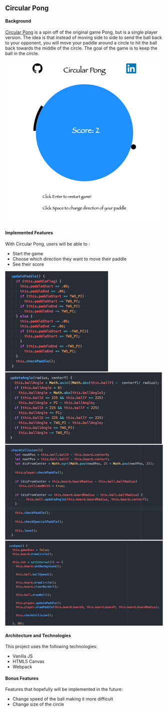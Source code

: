 ## Circular Pong

#### Background

[Circular Pong](https://stmosher27.github.io/circular_pong/) is a spin off of the original game Pong, but is a single player version.  The idea is that instead of moving side to side to send the ball back to your opponent, you will move your paddle around a circle to hit the ball back towards the middle of the circle.  The goal of the game is to keep the ball in the circle.

![Gameplay](assets/images/site.png)

#### Implemented Features

With Circular Pong, users will be able to :

- Start the game
- Choose which direction they want to move their
paddle
- See their score

![paddle](assets/images/paddle.png)
![collision_check](assets/images/update_angle.png)
![collision_check](assets/images/collision_check.png)
![collision_check](assets/images/run_game.png)


#### Architecture and Technologies

This project uses the following technologies:

- Vanilla JS
- HTML5 Canvas
- Webpack


#### Bonus Features

Features that hopefully will be implemented in the future:

- Change speed of the ball making it more difficult
- Change size of the circle
